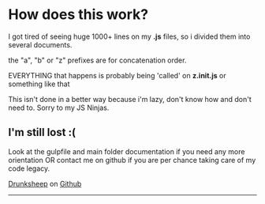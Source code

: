 # How does this work?

I got tired of seeing huge 1000+ lines on my **.js** files, so i divided them into several documents. 

the "a", "b" or "z" prefixes are for concatenation order. 

EVERYTHING that happens is probably being 'called' on **z.init.js** or something like that

This isn't done in a better way because i'm lazy, don't know how and don't need to. Sorry to my JS Ninjas.

## I'm still lost :(

Look at the gulpfile and main folder documentation if you need any more orientation OR contact me on github if you are per chance taking care of my code legacy. 

[Drunksheep](http://github.com/drunksheep/) on [Github](http://github.com/)

--------------